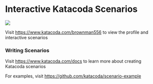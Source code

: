 # Interactive Katacoda Scenarios

[![](http://shields.katacoda.com/katacoda/brownman556/count.svg)](https://www.katacoda.com/brownman556 "Get your profile on Katacoda.com")

Visit https://www.katacoda.com/brownman556 to view the profile and interactive scenarios

### Writing Scenarios
Visit https://www.katacoda.com/docs to learn more about creating Katacoda scenarios

For examples, visit https://github.com/katacoda/scenario-example
